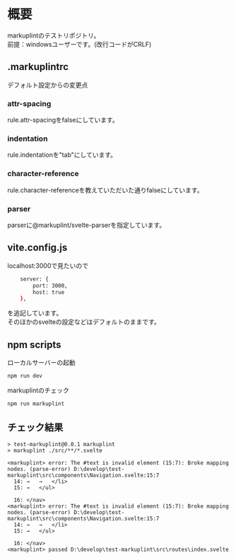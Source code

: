 # 概要

markuplintのテストリポジトリ。  
前提：windowsユーザーです。(改行コードがCRLF)

## .markuplintrc

デフォルト設定からの変更点

### attr-spacing
rule.attr-spacingをfalseにしています。

### indentation
rule.indentationを"tab"にしています。

### character-reference
rule.character-referenceを教えていただいた通りfalseにしています。

### parser
parserに@markuplint/svelte-parserを指定しています。

## vite.config.js

localhost:3000で見たいので

```bash
	server: {
		port: 3000,
		host: true
	},
```

を追記しています。  
そのほかのsvelteの設定などはデフォルトのままです。

## npm scripts

ローカルサーバーの起動
```bash
npm run dev
```

markuplintのチェック
```bash
npm run markuplint
```

## チェック結果

```
> test-markuplint@0.0.1 markuplint
> markuplint ./src/**/*.svelte

<markuplint> error: The #text is invalid element (15:7): Broke mapping nodes. (parse-error) D:\develop\test-markuplint\src\components\Navigation.svelte:15:7
  14: →   →   </li>
  15: →   </ul>
                                                                                    
  16: </nav>
<markuplint> error: The #text is invalid element (15:7): Broke mapping nodes. (parse-error) D:\develop\test-markuplint\src\components\Navigation.svelte:15:7
  14: →   →   </li>
  15: →   </ul>
                                                                                    
  16: </nav>
<markuplint> passed D:\develop\test-markuplint\src\routes\index.svelte
```
